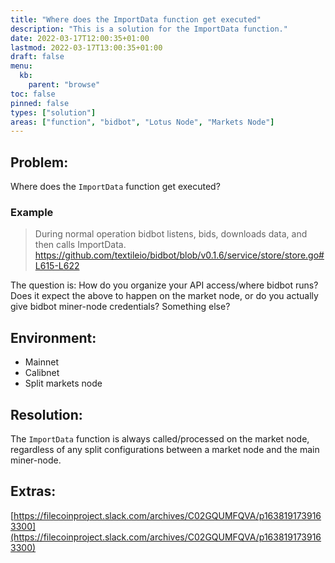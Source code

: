 ```yaml
---
title: "Where does the ImportData function get executed"
description: "This is a solution for the ImportData function."
date: 2022-03-17T12:00:35+01:00
lastmod: 2022-03-17T13:00:35+01:00
draft: false
menu:
  kb:
    parent: "browse"
toc: false
pinned: false
types: ["solution"]
areas: ["function", "bidbot", "Lotus Node", "Markets Node"]
---
```


## Problem:

Where does the `ImportData` function get executed? 

### Example 

> During normal operation bidbot listens, bids, downloads data, and then calls ImportData. https://github.com/textileio/bidbot/blob/v0.1.6/service/store/store.go#L615-L622

The question is: How do you organize your API access/where bidbot runs? Does it expect the above to happen on the market node, or do you actually give bidbot miner-node credentials? Something else?

## Environment:

- Mainnet 
- Calibnet 
- Split markets node

## Resolution:

The `ImportData` function is always called/processed on the market node, regardless of any split configurations between a market node and the main miner-node. 

## Extras:

[https://filecoinproject.slack.com/archives/C02GQUMFQVA/p1638191739163300](https://filecoinproject.slack.com/archives/C02GQUMFQVA/p1638191739163300)

